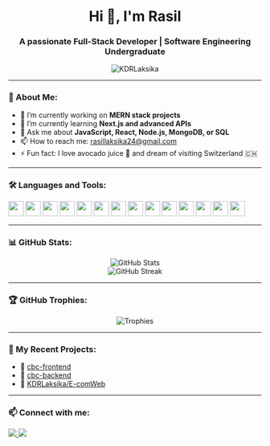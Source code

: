 <h1 align="center">Hi 👋, I'm Rasil</h1>
<h3 align="center">A passionate Full-Stack Developer | Software Engineering Undergraduate</h3>

<p align="center">
  <img src="https://komarev.com/ghpvc/?username=KDRLaksika&label=Profile%20views&color=0e75b6&style=flat" alt="KDRLaksika" />
</p>

---

### 💫 About Me:
- 🔭 I’m currently working on **MERN stack projects**
- 🌱 I’m currently learning **Next.js and advanced APIs**
- 💬 Ask me about **JavaScript, React, Node.js, MongoDB, or SQL**
- 📫 How to reach me: [rasillaksika24@gmail.com](mailto:rasillaksika24@gmail.com)
- ⚡ Fun fact: I love avocado juice 🥑 and dream of visiting Switzerland 🇨🇭

---

### 🛠️ Languages and Tools:
<p align="left">
  <img src="https://cdn.jsdelivr.net/gh/devicons/devicon/icons/html5/html5-original.svg" height="30" />
  <img src="https://cdn.jsdelivr.net/gh/devicons/devicon/icons/css3/css3-original.svg" height="30" />
  <img src="https://cdn.jsdelivr.net/gh/devicons/devicon/icons/javascript/javascript-original.svg" height="30" />
  <img src="https://cdn.jsdelivr.net/gh/devicons/devicon/icons/react/react-original.svg" height="30" />
  <img src="https://cdn.jsdelivr.net/gh/devicons/devicon/icons/nodejs/nodejs-original.svg" height="30" />
  <img src="https://cdn.jsdelivr.net/gh/devicons/devicon/icons/express/express-original.svg" height="30" />
  <img src="https://cdn.jsdelivr.net/gh/devicons/devicon/icons/flutter/flutter-original.svg" height="30" />
  <img src="https://cdn.jsdelivr.net/gh/devicons/devicon/icons/dart/dart-original.svg" height="30" />
  <img src="https://cdn.jsdelivr.net/gh/devicons/devicon/icons/php/php-original.svg" height="30" />
  <img src="https://cdn.jsdelivr.net/gh/devicons/devicon/icons/mysql/mysql-original.svg" height="30" />
  <img src="https://cdn.jsdelivr.net/gh/devicons/devicon/icons/mongodb/mongodb-original.svg" height="30" />
  <img src="https://cdn.jsdelivr.net/gh/devicons/devicon/icons/java/java-original.svg" height="30" />
  <img src="https://cdn.jsdelivr.net/gh/devicons/devicon/icons/csharp/csharp-original.svg" height="30" />
  <img src="https://cdn.jsdelivr.net/gh/devicons/devicon/icons/postman/postman-original.svg" height="30" />
</p>

---

### 📊 GitHub Stats:
<p align="center">
  <img src="https://github-readme-stats.vercel.app/api?username=KDRLaksika&show_icons=true&theme=radical" alt="GitHub Stats" />
  <br/>
  <img src="https://github-readme-streak-stats.herokuapp.com/?user=KDRLaksika&theme=radical" alt="GitHub Streak" />
</p>

---

### 🏆 GitHub Trophies:
<p align="center">
  <img src="https://github-profile-trophy.vercel.app/?username=KDRLaksika&theme=dracula&row=1&column=7" alt="Trophies" />
</p>

---

### 🚀 My Recent Projects:
- 🔗 [cbc-frontend](https://github.com/KDRLaksika/cbc-frontend.git)
- 🔗 [cbc-backend](https://github.com/KDRLaksika/cbc-backend.git)
- 🔗 [KDRLaksika/E-comWeb](https://github.com/KDRLaksika/E-comWeb.git)

---

### 📫 Connect with me:
<p align="left">
  <a href="https://linkedin.com/in/rasil-laksika-kottagoda-749516255" target="_blank">
    <img src="https://img.shields.io/badge/-LinkedIn-%230077B5?style=for-the-badge&logo=linkedin&logoColor=white" />
  </a>
  <a href="mailto:rasillaksika24@gmail.com">
    <img src="https://img.shields.io/badge/-Gmail-D14836?style=for-the-badge&logo=gmail&logoColor=white" />
  </a>
</p>

